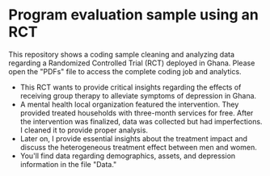 # Program evaluation sample  using an RCT

This repository shows a coding sample cleaning and analyzing data regarding a Randomized Controlled Trial (RCT) deployed in Ghana. Please open the "PDFs" file to access the complete coding job and analytics.

+ This RCT wants to provide critical insights regarding the effects of receiving group therapy to alleviate symptoms of depression in Ghana. 
+ A mental health local organization featured the intervention. They provided treated households with three-month services for free. After the intervention was finalized, data was collected but had imperfections. I cleaned it to provide proper analysis.  
+ Later on, I provide essential insights about the treatment impact and discuss the heterogeneous treatment effect between men and women.
+ You'll find data regarding demographics, assets, and depression information in the file "Data."
